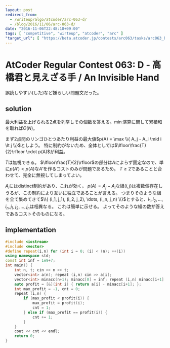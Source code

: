 ```yaml
---
layout: post
redirect_from:
  - /writeup/algo/atcoder/arc-063-d/
  - /blog/2016/11/06/arc-063-d/
date: "2016-11-06T22:48:18+09:00"
tags: [ "competitive", "wirteup", "atcoder", "arc" ]
"target_url": [ "https://beta.atcoder.jp/contests/arc063/tasks/arc063_b" ]
---
```


# AtCoder Regular Contest 063: D - 高橋君と見えざる手 / An Invisible Hand

誤読しやすい(した)など嫌らしい問題文だった。

## solution

最大利益を上げられる$2$点を列挙しその個数を答える。$\min$演算に関して累積和を取れば$O(N)$。

まず$2$点間のリンゴひとつあたり利益の最大値$p(A) = \max \\{ A_j - A_i \mid i \lt j \\}$としよう。
特に制約がないため、全体としては$\lfloor\frac{T}{2}\rfloor \cdot p(A)$が利益。

$T$は無視できる。
$\lfloor\frac{T}{2}\rfloor$の部分は$A$によらず固定なので、単に$p(A') \lt p(A)$な$A'$を作るコストのみが問題であるため。
$T \ge 2$であることと合わせて、完全に無視してしまってよい。

$A_i$にはdistinct制約があり、これが効く。
$p(A) = A_j - A_i$な組$(i, j)$は複数個存在しうるが、この制約により互いに独立であることが言える。
つまりそのような組を全て集めてきて$\\{ (i_1, j_1), (i_2, j_2), \dots, (i_n, j_n) \\}$とすると、$i_1, i_2, \dots, i_n, j_1, j_2, \dots, j_n$は相異なる。
これは簡単に示せる。
よってそのような組の数が答えであるコストそのものになる。

## implementation

``` c++
#include <iostream>
#include <vector>
#define repeat(i,n) for (int i = 0; (i) < (n); ++(i))
using namespace std;
const int inf = 1e9+7;
int main() {
    int n, t; cin >> n >> t;
    vector<int> a(n); repeat (i,n) cin >> a[i];
    vector<int> minacc(n+1); minacc[0] = inf; repeat (i,n) minacc[i+1] = min(minacc[i], a[i]);
    auto profit = [&](int i) { return a[i] - minacc[i+1]; };
    int max_profit = -1, cnt = 0;
    repeat (i,n) {
        if (max_profit < profit(i)) {
            max_profit = profit(i);
            cnt = 1;
        } else if (max_profit == profit(i)) {
            cnt += 1;
        }
    }
    cout << cnt << endl;
    return 0;
}
```
